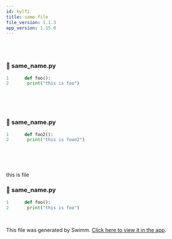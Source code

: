 ```yaml
---
id: kylfi
title: same file
file_version: 1.1.3
app_version: 1.15.0
---
```


<br/>

<br/>


<!-- NOTE-swimm-snippet: the lines below link your snippet to Swimm -->
### 📄 same_name.py
```python
1      def foo():
2      	print("this is foo")
```

<br/>

<br/>

<br/>


<!-- NOTE-swimm-snippet: the lines below link your snippet to Swimm -->
<!-- NOTE-swimm-repo ::Z2l0aHViJTNBJTNBY2hhdC1leGFtcGxlJTNBJTNBZXJhbnMtc3dpbW0=:: -->
### 📄 same_name.py
```python
1      def foo2():
2      	print("this is fooo2")
```

<br/>

<br/>

<br/>

this is file
<!-- NOTE-swimm-snippet: the lines below link your snippet to Swimm -->
<!-- NOTE-swimm-repo ::Z2l0aHViJTNBJTNBZGVtbzEtbWQxJTNBJTNBZXJhbi1zd2ltbQ==:: -->
### 📄 same_name.py
```python
1      def foo():
2      	print("this is foo")
```

<br/>

This file was generated by Swimm. [Click here to view it in the app](https://swimm-web-app.web.app/repos/Z2l0aHViJTNBJTNBdDElM0ElM0FlcmFuLXN3aW1t/docs/kylfi).
